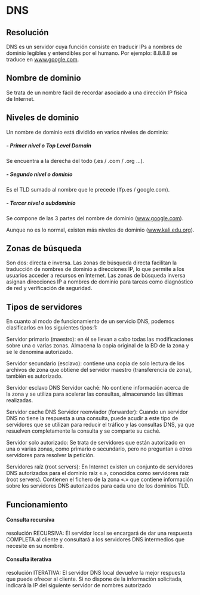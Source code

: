 # DNS
## Resolución
DNS es un servidor cuya función consiste en traducir IPs a nombres de dominio legibles y entendibles por el humano. Por ejemplo: 8.8.8.8 se traduce en www.google.com.

## Nombre de dominio
Se trata de un nombre fácil de recordar asociado a una dirección IP física de Internet.

## Niveles de dominio
Un nombre de dominio está dividido en varios niveles de dominio:

##### - Primer nivel o Top Level Domain
Se encuentra a la derecha del todo (.es / .com / .org ...).
##### - Segundo nivel o dominio
Es el TLD sumado al nombre que le precede (lfp.es / google.com).
##### - Tercer nivel o subdominio
Se compone de las 3 partes del nombre de dominio (www.google.com).

Aunque no es lo normal, existen más niveles de dominio (www.kali.edu.org).

## Zonas de búsqueda
Son dos: directa e inversa.
Las zonas de búsqueda directa facilitan la traducción de nombres de dominio a direcciones IP, lo que permite a los usuarios acceder a recursos en Internet.
Las zonas de búsqueda inversa asignan direcciones IP a nombres de dominio para tareas como diagnóstico de red y verificación de seguridad.

## Tipos de servidores
En cuanto al modo de funcionamiento de un servicio DNS, podemos clasificarlos en los siguientes tipos:1:

Servidor primario (maestro): en él se llevan a cabo todas las modificaciones sobre una o varias zonas. Almacena la copia original de la BD de la zona y se le denomina autorizado.

Servidor secundario (esclavo): contiene una copia de solo lectura de los archivos de zona que obtiene del servidor maestro (transferencia de zona), también es autorizado.

Servidor esclavo DNS
Servidor caché: No contiene información acerca de la zona y se utiliza para acelerar las consultas, almacenando las últimas realizadas.

Servidor cache DNS
Servidor reenviador (forwarder): Cuando un servidor DNS no tiene la respuesta a una consulta, puede acudir a este tipo de servidores que se utilizan para reducir el tráfico y las consultas DNS, ya que resuelven completamente la consulta y se comparte su caché.

Servidor solo autorizado: Se trata de servidores que están autorizado en una o varias zonas, como primario o secundario, pero no preguntan a otros servidores para resolver la petición.

Servidores raíz (root servers): En Internet existen un conjunto de servidores DNS autorizados para el dominio raíz «.», conocidos como servidores raíz (root servers). Contienen el fichero de la zona «.» que contiene información sobre los servidores DNS autorizados para cada uno de los dominios TLD.

## Funcionamiento

#### Consulta recursiva
resolución RECURSIVA: El servidor local se encargará de dar una respuesta COMPLETA al cliente y consultará a los servidores DNS intermedios que necesite en su nombre.

#### Consulta iterativa
resolución ITERATIVA: El servidor DNS local devuelve la mejor respuesta que puede ofrecer al cliente. Si no dispone de la información solicitada, indicará la IP del siguiente servidor de nombres autorizado
